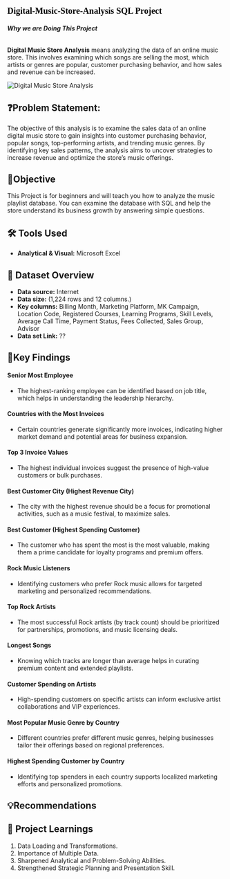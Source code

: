 # <p style="font-family: Cambria, serif; font-size: 20px; color: black;"> Digital-Music-Store-Analysis SQL Project</p>

###### **Why we are Doing This Project**

**Digital Music Store Analysis** means analyzing the data of an online music store. This involves examining which songs are selling the most, which artists or genres are popular, customer purchasing behavior, and how sales and revenue can be increased.



![Digital Music Store Analysis](https://github.com/user-attachments/assets/d885cc36-94a1-4d51-b5d1-e746822c373f)



## ❓Problem Statement:
The objective of this analysis is to examine the sales data of an online digital music store to gain insights into customer purchasing behavior, popular songs, top-performing artists, and trending music genres. By identifying key sales patterns, the analysis aims to uncover strategies to increase revenue and optimize the store’s music offerings.





## 🎯Objective
This Project is for beginners and will teach you how to analyze the music playlist database. You can examine the database with SQL and help the store understand its business growth by answering simple questions.





## 🛠️ Tools Used

- **Analytical & Visual:** Microsoft Excel



## 📅 Dataset Overview

- **Data source:** Internet
- **Data size:** (1,224 rows and 12 columns.)
- **Key columns:** Billing Month, Marketing Platform, MK Campaign, Location Code, Registered Courses, Learning Programs, Skill Levels, Average Call Time, Payment Status, Fees Collected, Sales Group, Advisor
- **Data set Link:** ??



## 🔎Key Findings

#### **Senior Most Employee**
 - The highest-ranking employee can be identified based on job title, which helps in understanding the leadership hierarchy.


#### **Countries with the Most Invoices**
 - Certain countries generate significantly more invoices, indicating higher market demand and potential areas for business expansion.


#### **Top 3 Invoice Values**
 - The highest individual invoices suggest the presence of high-value customers or bulk purchases.


#### **Best Customer City (Highest Revenue City)**
 - The city with the highest revenue should be a focus for promotional activities, such as a music festival, to maximize sales.


#### **Best Customer (Highest Spending Customer)**
 - The customer who has spent the most is the most valuable, making them a prime candidate for loyalty programs and premium offers.


#### **Rock Music Listeners**
 - Identifying customers who prefer Rock music allows for targeted marketing and personalized recommendations.


#### **Top Rock Artists**
 - The most successful Rock artists (by track count) should be prioritized for partnerships, promotions, and music licensing deals.


#### **Longest Songs**
 - Knowing which tracks are longer than average helps in curating premium content and extended playlists.


#### **Customer Spending on Artists**
 - High-spending customers on specific artists can inform exclusive artist collaborations and VIP experiences.


#### **Most Popular Music Genre by Country**
 - Different countries prefer different music genres, helping businesses tailor their offerings based on regional preferences.


#### Highest Spending Customer by Country
 - Identifying top spenders in each country supports localized marketing efforts and personalized promotions.



## 💡Recommendations








## 🧠 Project Learnings
1. Data Loading and Transformations.
5. Importance of  Multiple Data.
7. Sharpened Analytical and Problem-Solving Abilities.
8. Strengthened Strategic Planning and Presentation Skill.




























